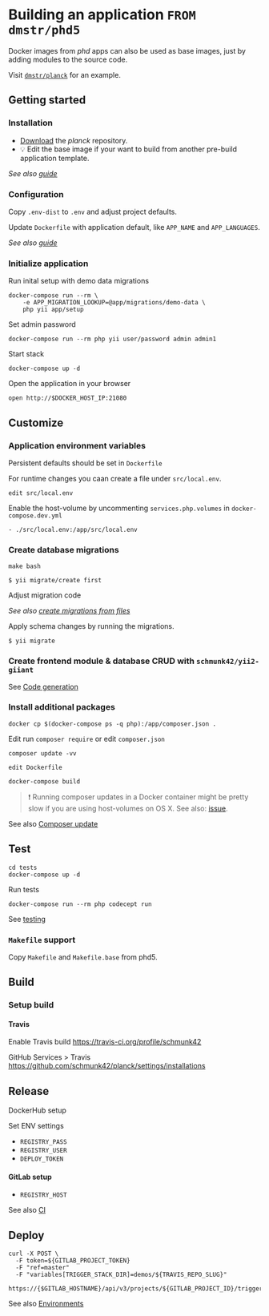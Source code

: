 # Building an application `FROM dmstr/phd5`

Docker images from *phd* apps can also be used as base images, just by adding modules to the source code.

Visit [`dmstr/planck`](https://github.com/dmstr/planck) for an example.


## Getting started

### Installation

- [Download](https://github.com/dmstr/planck/releases) the *planck* repository.
- :bulb: Edit the base image if your want to build from another pre-build application template.

*See also [guide](../development/installation.md)*


### Configuration

Copy `.env-dist` to `.env` and adjust project defaults.
 
Update `Dockerfile` with application default, like `APP_NAME` and `APP_LANGUAGES`.

 *See also [guide](../development/configuration.md)*


### Initialize application

Run inital setup with demo data migrations

```
docker-compose run --rm \
    -e APP_MIGRATION_LOOKUP=@app/migrations/demo-data \
    php yii app/setup
```

Set admin password

```
docker-compose run --rm php yii user/password admin admin1
```

Start stack

```
docker-compose up -d
```

Open the application in your browser

```
open http://$DOCKER_HOST_IP:21080
```

## Customize


### Application environment variables

Persistent defaults should be set in `Dockerfile` 

For runtime changes you caan create a file under `src/local.env`. 

    edit src/local.env

Enable the host-volume by uncommenting `services.php.volumes` in `docker-compose.dev.yml`     

    - ./src/local.env:/app/src/local.env


### Create database migrations

    make bash
    
    $ yii migrate/create first
    
Adjust migration code 

*See also [create migrations from files](database-migrations-from-file.md)*


Apply schema changes by running the migrations.
    
    $ yii migrate


### Create frontend module & database CRUD with `schmunk42/yii2-giiant`

See [Code generation](code-generation.md)



### Install additional packages
    
    docker cp $(docker-compose ps -q php):/app/composer.json .

Edit run `composer require` or edit `composer.json`

    composer update -vv
    
    edit Dockerfile
    
    docker-compose build

> :exclamation: Running composer updates in a Docker container might be pretty slow if you are using host-volumes on OS X. See also: [issue](https://github.com/docker/for-mac/issues/77).

See also [Composer update](composer-update-packages.md)


## Test

    cd tests
    docker-compose up -d

Run tests

    docker-compose run --rm php codecept run

See [testing](../development/testing.md)

### `Makefile` support

Copy `Makefile` and `Makefile.base` from phd5.



## Build

### Setup build

#### Travis

Enable Travis build
https://travis-ci.org/profile/schmunk42

GitHub Services > Travis
https://github.com/schmunk42/planck/settings/installations



## Release

DockerHub setup

Set ENV settings

- `REGISTRY_PASS`
- `REGISTRY_USER`
- `DEPLOY_TOKEN`

#### GitLab setup

- `REGISTRY_HOST`

See also [CI](../deployment/continuous-integration.md)

## Deploy

```
curl -X POST \
  -F token=${GITLAB_PROJECT_TOKEN} 
  -F "ref=master" 
  -F "variables[TRIGGER_STACK_DIR]=demos/${TRAVIS_REPO_SLUG}" 
  https://{$GITLAB_HOSTNAME}/api/v3/projects/${GITLAB_PROJECT_ID}/trigger/builds
```

See also [Environments](../deployment/environments.md)
